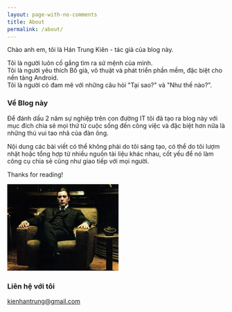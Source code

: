 ```yaml
---
layout: page-with-no-comments
title: About
permalink: /about/
---
```


Chào anh em, tôi là Hán Trung Kiên - tác giả của blog này.

Tôi là người luôn cố gắng tìm ra sứ mệnh của mình.<br />
Tôi là người yêu thích Bố già, võ thuật và phát triển phần mềm, đặc biệt cho nền tảng Android.<br />
Tôi là người có đam mê với những câu hỏi "Tại sao?" và "Như thế nào?".<br />

### Về Blog này

Để đánh dấu 2 năm sự nghiệp trên con đường IT tôi đã tạo ra blog này với mục đích chia sẻ mọi thứ từ cuộc sống đến công việc và đặc biệt hơn nữa là những thú vui tao nhã của đàn ông.

Nội dung các bài viết có thể không phải do tôi sáng tạo, có thể do tôi lượm nhặt hoặc tổng hợp từ nhiều nguồn tài liệu khác nhau, cốt yếu để nó làm công cụ chia sẻ cũng như giao tiếp với mọi người.

Thanks for reading!

<img src="/images/godfather.jpeg" height="200">

### Liên hệ với tôi

[kienhantrung@gmail.com](mailto:kienhantrung@gmail.com)

